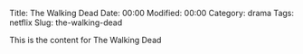 Title: The Walking Dead
Date:  00:00
Modified:  00:00
Category: drama
Tags: netflix
Slug: the-walking-dead

This is the content for The Walking Dead